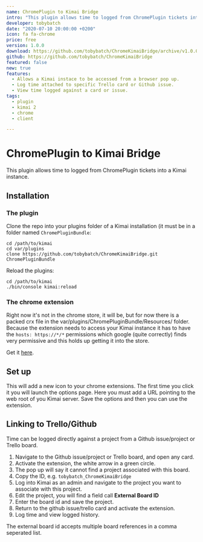 ```yaml
---
name: ChromePlugin to Kimai Bridge
intro: "This plugin allows time to logged from ChromePlugin tickets into a Kimai instance."
developer: tobybatch
date: "2020-07-10 20:00:00 +0200"
icon: fa fa-chrome
price: free
version: 1.0.0
download: https://github.com/tobybatch/ChromeKimaiBridge/archive/v1.0.0.zip
github: https://github.com/tobybatch/ChromeKimaiBridge
featured: false
new: true
features:
  - Allows a Kimai instace to be accessed from a browser pop up.
  - Log time attached to specific Trello card or Github issue.
  - View time logged against a card or issue.
tags:
  - plugin
  - kimai 2
  - chrome
  - client

---
```


# ChromePlugin to Kimai Bridge

This plugin allows time to logged from ChromePlugin tickets into a Kimai instance.

## Installation

### The plugin

Clone the repo into your plugins folder of a Kimai installation (it must be in a folder named ```ChromePluginBundle```:

    cd /path/to/kimai
    cd var/plugins
    clone https://github.com/tobybatch/ChromeKimaiBridge.git ChromePluginBundle

Reload the plugins:

    cd /path/to/kimai
    ./bin/console kimai:reload

### The chrome extension

Right now it's not in the chrome store, it will be, but for now there is a packed crx file in the var/plugins/ChromePluginBundle/Resources/ folder.  Because the extension needs to access your Kimai instance it has to have the ```hosts: https://*/*``` permissions which google (quite correctly) finds very permissive and this holds up getting it into the store.

Get it [here](https://github.com/tobybatch/ChromeKimaiBridge/blob/master/Resources/chrome.crx).

## Set up

This will add a new icon to your chrome extensions.  The first time you click it you will launch the options page.  Here you must add a URL pointing to the web root of you Kimai server.  Save the options and then you can use the extension.

## Linking to Trello/Github

Time can be logged directly against a project from a Github issue/project or Trello board.

 1. Navigate to the Github issue/project or Trello board, and open any card.
 1. Activate the extension, the white arrow in a green circle.
 1. The pop up will say it cannot find a project associated with this board.
 1. Copy the ID, e.g. ```tobybatch_ChromeKimaiBridge```
 1. Log into Kimai as an admin and navigate to the project you want to associate with this project.
 1. Edit the project, you will find a field call **External Board ID**
 1. Enter the board id and save the project.
 1. Return to the github issue/trello card and activate the extension.
 1. Log time and view logged history.

The external board id accepts multiple board references in a comma seperated list.

